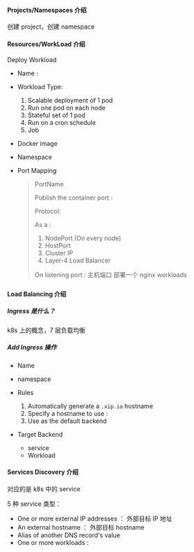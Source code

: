 #### Projects/Namespaces 介绍

创建 project，创建 namespace

#### Resources/WorkLoad 介绍

Deploy Workload

- Name :

- Workload Type:

  1.  Scalable deployment of 1 pod
  2.  Run one pod on each node
  3.  Stateful set of 1 pod
  4.  Run on a cron schedule
  5.  Job

- Docker image

- Namespace

- Port Mapping

  > PortName
  >
  > Publish the container port :
  >
  > Protocol:
  >
  > As a :
  >
  > 1. NodePort (On every node)
  > 2. HostPort
  > 3. Cluster IP
  > 4. Layer-4 Load Balancer
  >
  > On listening port : 主机端口
  > 部署一个 nginx workloads

#####

#### Load Balancing 介绍

##### Ingress 是什么？

k8s 上的概念，7 层负载均衡

##### Add Ingress 操作

- Name

- namespace

- Rules
  1. Automatically generate a `.xip.io` hostname
  2. Specify a hostname to use :
  3. Use as the default backend
- Target Backend
  - service
  - Workload

#### Services Discovery 介绍

对应的是 k8s 中的 service

5 种 service 类型：

- One or more external IP addresses ： 外部目标 IP 地址
- An external hostname ： 外部目标 hostname
- Alias of another DNS record's value
- One or more workloads :
